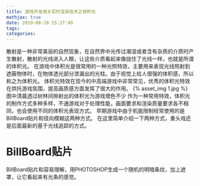 ```yaml
---
title: 游戏开发相关实时渲染技术之体积光
mathjax: true
date: 2019-08-28 15:27:49
tags:
categories:
---
```

散射是一种非常美丽的自然现象，在自然界中光传过潮湿或者含有杂质的介质时产生散射，散射的光线进入人眼，让这些介质看起来像拢住了光线一样，也就是所谓的体积光。
在游戏中体积光是很常用的一种光照特效，主要用来表现光线照射到遮蔽物体时，在物体透光部分泄漏出的光柱。由于视觉上给人很强的体积感，所以称之为体积光。
体积光特效在现今的中高端游戏中非常常见，优秀的体积光特效在烘托游戏氛围，提高画质感方面发挥了很大的作用。
{% asset_img 1.jpg %}
图中清晨透过树林间隙射出的体积光为游戏增色不少
作为一种常用特效，体积光的制作方式多种多样，不通游戏对于处理性能，画面要求和渲染质量要求各不相同，也会使用不同的体积光表现方式。
早期游戏中由于机能限制经常使用的是BillBoard贴片和径向模糊这两种方式。
在这里简单介绍一下两种方式，重头戏还是后面最新的基于光线追踪的方式。
# BillBoard贴片
BillBoard贴片和容易理解，用PHOTOSHOP生成一个随机的明暗条纹，加上遮罩，让它看起来有光条的感觉。
